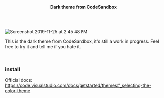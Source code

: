 <p align="center">
  <b>Dark theme from CodeSandbox</b>
  <br><br>
</p>

&nbsp;

![Screenshot 2019-11-25 at 2 45 48 PM](https://user-images.githubusercontent.com/1863771/69545575-65748b80-0f92-11ea-935e-540828a6b294.png)

This is the dark theme from CodeSandbox, it's still a work in progress. Feel free to try it and tell me if you hate it.

&nbsp;

### install

Official docs: https://code.visualstudio.com/docs/getstarted/themes#_selecting-the-color-theme
